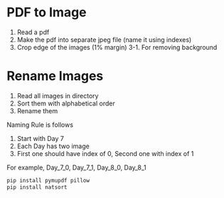 # PDF to Image
1. Read a pdf
2. Make the pdf into separate jpeg file (name it using indexes)
3. Crop edge of the images (1% margin)
    3-1. For removing background

# Rename Images
1. Read all images in directory 
2. Sort them with alphabetical order
3. Rename them

Naming Rule is follows
1. Start with Day 7
2. Each Day has two image
3. First one should have index of 0, Second one with index of 1

For example,
Day_7_0, Day_7_1, Day_8_0, Day_8_1


```python
pip install pymupdf pillow
pip install natsort
```
